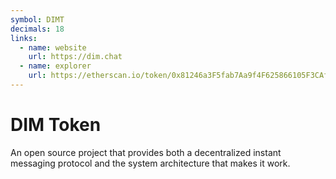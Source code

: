 ```yaml
---
symbol: DIMT
decimals: 18
links:
  - name: website
    url: https://dim.chat
  - name: explorer
    url: https://etherscan.io/token/0x81246a3F5fab7Aa9f4F625866105F3CAfFc67686
---
```


# DIM Token

An open source project that provides both a decentralized instant messaging protocol and the system architecture that makes it work.
